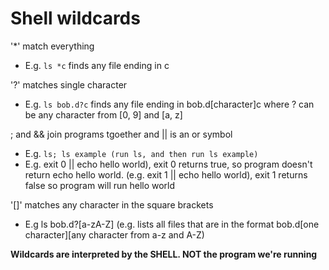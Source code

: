 # Shell wildcards

'*' match everything
- E.g. `ls *c` finds any file ending in c

'?' matches single character
- E.g. `ls bob.d?c` finds any file ending in bob.d[character]c where
? can be any character from [0, 9] and [a, z]

; and && join programs tgoether and || is an or symbol
- E.g. `ls; ls example (run ls, and then run ls example)`
- E.g. exit 0 || echo hello world), exit 0 returns true, so program doesn't return echo hello world. (e.g. exit 1 || echo hello world), exit 1 returns false so program will run hello world

'[]' matches any character in the square brackets
- E.g ls bob.d?[a-zA-Z] (e.g. lists all files that are in the format bob.d[one character][any character from a-z and A-Z)

**Wildcards are interpreted by the SHELL. NOT the program we're running**
